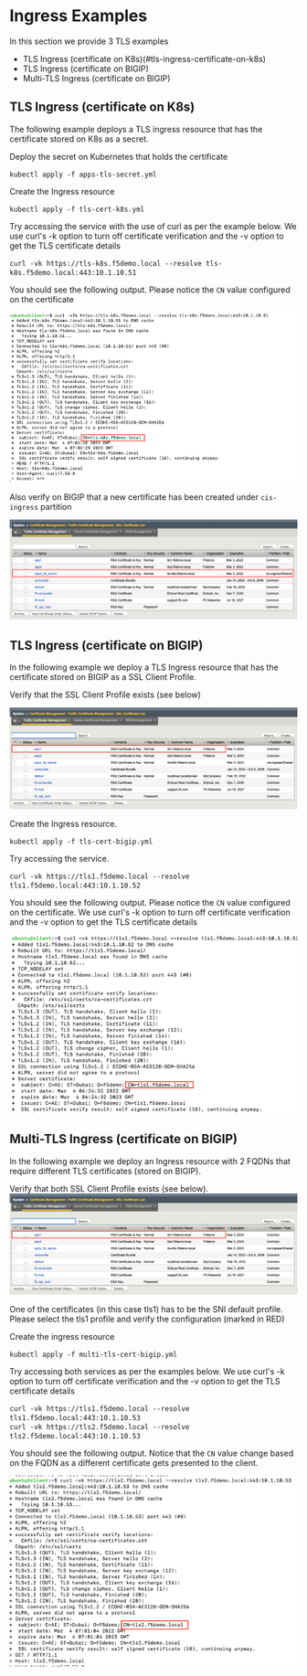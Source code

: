# Ingress Examples

In this section we provide 3 TLS examples


- TLS Ingress (certificate on K8s)(#tls-ingress-certificate-on-k8s)
- TLS Ingress (certificate on BIGIP)
- Multi-TLS Ingress (certificate on BIGIP)

## TLS Ingress (certificate on K8s)
The following example deploys a TLS ingress resource that has the certificate stored on K8s as a secret.

Deploy the secret on Kubernetes that holds the certificate
```
kubectl apply -f apps-tls-secret.yml
```

Create the Ingress resource
```
kubectl apply -f tls-cert-k8s.yml
```

Try accessing the service with the use of curl as per the example below. We use curl's -k option to turn off certificate verification and the -v option to get the TLS certificate details
```
curl -vk https://tls-k8s.f5demo.local --resolve tls-k8s.f5demo.local:443:10.1.10.51
```

You should see the following output. Please notice the `CN` value configured on the certificate

![tls-ingress-k8s](images/tls-ingress-k8s.png)

Also verify on BIGIP that a new certificate has been created under `cis-ingress` partition

![tls-ingress-k8s-bigipui](images/tls-ingress-k8s-bigipui.png)


## TLS Ingress (certificate on BIGIP)
In the following example we deploy a TLS Ingress resource that has the certificate stored on BIGIP as a SSL Client Profile.

Verify that the SSL Client Profile exists (see below)

![certificates-bigip](images/certificates-bigip.png)

Create the Ingress resource.
```
kubectl apply -f tls-cert-bigip.yml
```

Try accessing the service.

```
curl -vk https://tls1.f5demo.local --resolve tls1.f5demo.local:443:10.1.10.52
```

You should see the following output. Please notice the `CN` value configured on the certificate. We use curl's -k option to turn off certificate verification and the -v option to get the TLS certificate details

![tls-ingress-bigip](images/tls-ingress-bigip.png)


## Multi-TLS Ingress (certificate on BIGIP)
In the following example we deploy an Ingress resource with 2 FQDNs that require different TLS certificates (stored on BIGIP).

Verify that both SSL Client Profile exists (see below). 
![certificates-bigip](images/certificates-bigip.png)

One of the certificates (in this case tls1) has to be the SNI default profile. Please select the tls1 profile and verify the configuration (marked in RED)


Create the ingress resource
```
kubectl apply -f multi-tls-cert-bigip.yml
```

Try accessing both services as per the examples below. We use curl's -k option to turn off certificate verification and the -v option to get the TLS certificate details

```
curl -vk https://tls1.f5demo.local --resolve tls1.f5demo.local:443:10.1.10.53
curl -vk https://tls2.f5demo.local --resolve tls2.f5demo.local:443:10.1.10.53
```

You should see the following output. Notice that the `CN` value change based on the FQDN as a different certificate gets presented to the client.

![multi-tls-ingress-bigip](images/multi-tls-ingress-bigip.png)
